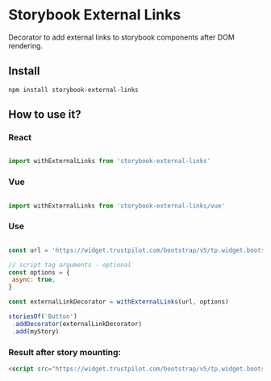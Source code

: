 # Storybook External Links
Decorator to add external links to storybook components after DOM rendering.

## Install

```
npm install storybook-external-links
```

## How to use it?

### React

```js

import withExternalLinks from 'storybook-external-links'
```

### Vue

```js

import withExternalLinks from 'storybook-external-links/vue'
```
### Use

```js

const url = 'https://widget.trustpilot.com/bootstrap/v5/tp.widget.bootstrap.min.js'

// script tag arguments - optional
const options = {
 async: true,
}

const externalLinkDecorator = withExternalLinks(url, options)

storiesOf('Button')
 .addDecorator(externalLinkDecorator)
 .add(myStory)
```

### Result after story mounting:

```html
<script src="https://widget.trustpilot.com/bootstrap/v5/tp.widget.bootstrap.min.js" async=""></script>
```
